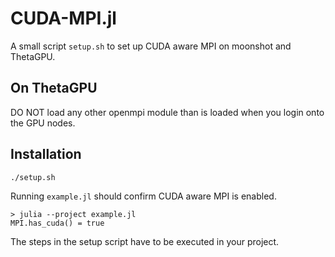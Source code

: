 # CUDA-MPI.jl

A small script `setup.sh` to set up CUDA aware MPI on moonshot and ThetaGPU.

## On ThetaGPU

DO NOT load any other openmpi module than is loaded when you login onto the GPU
nodes.

## Installation

```
./setup.sh
```

Running `example.jl` should confirm CUDA aware MPI is enabled.
```
> julia --project example.jl
MPI.has_cuda() = true
```
The steps in the setup script have to be executed in your project.

